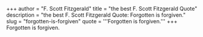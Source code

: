+++
author = "F. Scott Fitzgerald"
title = "the best F. Scott Fitzgerald Quote"
description = "the best F. Scott Fitzgerald Quote: Forgotten is forgiven."
slug = "forgotten-is-forgiven"
quote = '''Forgotten is forgiven.'''
+++
Forgotten is forgiven.

